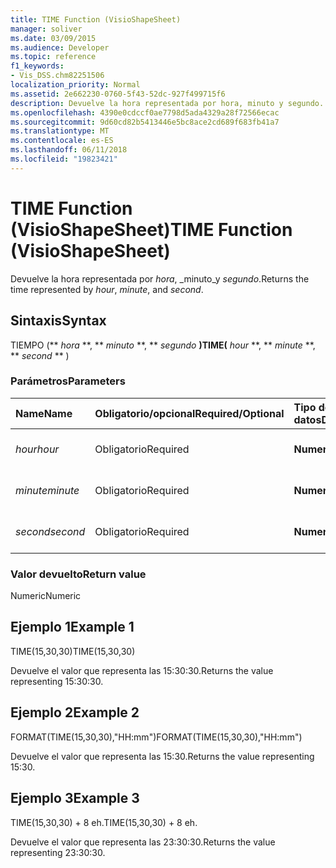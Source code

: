 ```yaml
---
title: TIME Function (VisioShapeSheet)
manager: soliver
ms.date: 03/09/2015
ms.audience: Developer
ms.topic: reference
f1_keywords:
- Vis_DSS.chm82251506
localization_priority: Normal
ms.assetid: 2e662230-0760-5f43-52dc-927f499715f6
description: Devuelve la hora representada por hora, minuto y segundo.
ms.openlocfilehash: 4390e0cdccf0ae7798d5ada4329a28f72566ecac
ms.sourcegitcommit: 9d60cd82b5413446e5bc8ace2cd689f683fb41a7
ms.translationtype: MT
ms.contentlocale: es-ES
ms.lasthandoff: 06/11/2018
ms.locfileid: "19823421"
---
```

# <a name="time-function-visioshapesheet"></a><span data-ttu-id="ba1ce-103">TIME Function (VisioShapeSheet)</span><span class="sxs-lookup"><span data-stu-id="ba1ce-103">TIME Function (VisioShapeSheet)</span></span>

<span data-ttu-id="ba1ce-104">Devuelve la hora representada por _hora_, _minuto_y _segundo_.</span><span class="sxs-lookup"><span data-stu-id="ba1ce-104">Returns the time represented by  _hour_,  _minute_, and  _second_.</span></span>
  
## <a name="syntax"></a><span data-ttu-id="ba1ce-105">Sintaxis</span><span class="sxs-lookup"><span data-stu-id="ba1ce-105">Syntax</span></span>

<span data-ttu-id="ba1ce-106">TIEMPO (** *hora* **, ** *minuto* **, ** *segundo* **)</span><span class="sxs-lookup"><span data-stu-id="ba1ce-106">TIME(** *hour* **, ** *minute* **, ** *second* ** )</span></span> 
  
### <a name="parameters"></a><span data-ttu-id="ba1ce-107">Parámetros</span><span class="sxs-lookup"><span data-stu-id="ba1ce-107">Parameters</span></span>

|<span data-ttu-id="ba1ce-108">**Name**</span><span class="sxs-lookup"><span data-stu-id="ba1ce-108">**Name**</span></span>|<span data-ttu-id="ba1ce-109">**Obligatorio/opcional**</span><span class="sxs-lookup"><span data-stu-id="ba1ce-109">**Required/Optional**</span></span>|<span data-ttu-id="ba1ce-110">**Tipo de datos**</span><span class="sxs-lookup"><span data-stu-id="ba1ce-110">**Data Type**</span></span>|<span data-ttu-id="ba1ce-111">**Descripción**</span><span class="sxs-lookup"><span data-stu-id="ba1ce-111">**Description**</span></span>|
|:-----|:-----|:-----|:-----|
| <span data-ttu-id="ba1ce-112">_hour_</span><span class="sxs-lookup"><span data-stu-id="ba1ce-112">_hour_</span></span> <br/> |<span data-ttu-id="ba1ce-113">Obligatorio</span><span class="sxs-lookup"><span data-stu-id="ba1ce-113">Required</span></span>  <br/> |<span data-ttu-id="ba1ce-114">**Numeric**</span><span class="sxs-lookup"><span data-stu-id="ba1ce-114">**Numeric**</span></span> <br/> |<span data-ttu-id="ba1ce-115">El componente de hora.</span><span class="sxs-lookup"><span data-stu-id="ba1ce-115">The hour component.</span></span>  <br/> |
| <span data-ttu-id="ba1ce-116">_minute_</span><span class="sxs-lookup"><span data-stu-id="ba1ce-116">_minute_</span></span> <br/> |<span data-ttu-id="ba1ce-117">Obligatorio</span><span class="sxs-lookup"><span data-stu-id="ba1ce-117">Required</span></span>  <br/> |<span data-ttu-id="ba1ce-118">**Numeric**</span><span class="sxs-lookup"><span data-stu-id="ba1ce-118">**Numeric**</span></span> <br/> |<span data-ttu-id="ba1ce-119">El componente de minuto.</span><span class="sxs-lookup"><span data-stu-id="ba1ce-119">The minute comonent.</span></span>  <br/> |
| <span data-ttu-id="ba1ce-120">_second_</span><span class="sxs-lookup"><span data-stu-id="ba1ce-120">_second_</span></span> <br/> |<span data-ttu-id="ba1ce-121">Obligatorio</span><span class="sxs-lookup"><span data-stu-id="ba1ce-121">Required</span></span>  <br/> |<span data-ttu-id="ba1ce-122">**Numeric**</span><span class="sxs-lookup"><span data-stu-id="ba1ce-122">**Numeric**</span></span> <br/> |<span data-ttu-id="ba1ce-123">El componente de segundo.</span><span class="sxs-lookup"><span data-stu-id="ba1ce-123">The second component.</span></span>  <br/> |
   
### <a name="return-value"></a><span data-ttu-id="ba1ce-124">Valor devuelto</span><span class="sxs-lookup"><span data-stu-id="ba1ce-124">Return value</span></span>

<span data-ttu-id="ba1ce-125">Numeric</span><span class="sxs-lookup"><span data-stu-id="ba1ce-125">Numeric</span></span>
  
## <a name="example-1"></a><span data-ttu-id="ba1ce-126">Ejemplo 1</span><span class="sxs-lookup"><span data-stu-id="ba1ce-126">Example 1</span></span>

<span data-ttu-id="ba1ce-127">TIME(15,30,30)</span><span class="sxs-lookup"><span data-stu-id="ba1ce-127">TIME(15,30,30)</span></span>
  
<span data-ttu-id="ba1ce-128">Devuelve el valor que representa las 15:30:30.</span><span class="sxs-lookup"><span data-stu-id="ba1ce-128">Returns the value representing 15:30:30.</span></span>
  
## <a name="example-2"></a><span data-ttu-id="ba1ce-129">Ejemplo 2</span><span class="sxs-lookup"><span data-stu-id="ba1ce-129">Example 2</span></span>

<span data-ttu-id="ba1ce-130">FORMAT(TIME(15,30,30),"HH:mm")</span><span class="sxs-lookup"><span data-stu-id="ba1ce-130">FORMAT(TIME(15,30,30),"HH:mm")</span></span>
  
<span data-ttu-id="ba1ce-131">Devuelve el valor que representa las 15:30.</span><span class="sxs-lookup"><span data-stu-id="ba1ce-131">Returns the value representing 15:30.</span></span>
  
## <a name="example-3"></a><span data-ttu-id="ba1ce-132">Ejemplo 3</span><span class="sxs-lookup"><span data-stu-id="ba1ce-132">Example 3</span></span>

<span data-ttu-id="ba1ce-133">TIME(15,30,30) + 8 eh.</span><span class="sxs-lookup"><span data-stu-id="ba1ce-133">TIME(15,30,30) + 8 eh.</span></span>
  
<span data-ttu-id="ba1ce-134">Devuelve el valor que representa las 23:30:30.</span><span class="sxs-lookup"><span data-stu-id="ba1ce-134">Returns the value representing 23:30:30.</span></span>
  

